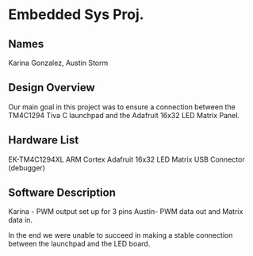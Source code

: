 # Embedded Sys Proj.

## Names 
Karina Gonzalez, Austin Storm    
   
## Design Overview
Our main goal in this project was to ensure a connection between the TM4C1294 Tiva C launchpad and the Adafruit 16x32 LED Matrix Panel.
    
## Hardware List
EK-TM4C1294XL ARM Cortex
Adafruit 16x32 LED Matrix
USB Connector (debugger)


## Software Description
Karina - PWM output set up for 3 pins
Austin- PWM data out and Matrix data in.

In the end we were unable to succeed in making a stable connection between the launchpad and the LED board.

